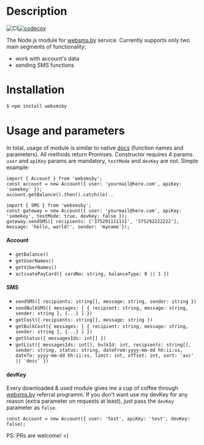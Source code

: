 # Description
![CI](https://github.com/bonnzer/websmsby/workflows/CI/badge.svg?branch=master)[![codecov](https://codecov.io/gh/bonnzer/websmsby/branch/master/graph/badge.svg?token=23RFI5WEFU)](https://codecov.io/gh/bonnzer/websmsby)


The Node.js module for [websms.by](http://websms.by/) service.
Currently supports only two main segments of functionality:

  - work with account's data
  - sending SMS functions

# Installation
```sh
$ npm install websmsby
```

# Usage and parameters
In total, usage of module is similar to native [docs](http://cp.websms.by/apidocs/) (function names and parameters). 
All methods return Promises. 
Constructor requires 4 params. `user` and `apiKey` params are mandatory, `testMode` and `devKey` are not. Simple example:
```
import { Account } from 'websmsby';
const account = new Account({ user: 'yourmail@here.com', apiKey: 'somekey' });
account.getBalance().then().catch((e)..
```

```
import { SMS } from 'websmsby';
const gateway = new Account({ user: 'yourmail@here.com', apiKey: 'somekey', testMode: true, devKey: false });
gateway.sendSMS({ recipients: ['375291111111', '375292222222'], message: 'hello, world!', sender: 'myname'});
```
#### Account
- `getBalance()`
- `getUserNames()`
- `getViberNames()`
- `activatePayCard({ cardNo: string, balanceType: 0 || 1 })`
#### SMS
- `sendSMS({ recipients: string[], message: string, sender: string })`
- `sendBulkSMS({ messages: [ { recipient: string, message: string, sender: string }, {...} ] })`
- `getCost({ recipients: string[], message: string })`
- `getBulkCost({ messages: [ { recipient: string, message: string, sender: string }, {...} ] })`
- `getStatus({ messagesIds: int[] })`
- `getList({ messagesIds: int[], bulkId: int, recipients: string[], sender: string, status: string, dateFrom:yyyy-mm-dd hh:ii:ss, dateTo: yyyy-mm-dd hh:ii:ss, limit: int, offset: int, sort: 'asc' || 'desc' })`

#### devKey
Every downloaded & used module gives me a cup of coffee through [websms.by](http://websms.by/) referral programm. If you don't want use my devKey for any reason (extra parameter on requests at least), just pass the `devKey` parameter as `false`.
```
const Account = new Account({ user: 'test', apiKey: 'test', devKey: false);
```
PS: PRs are welcome! =)